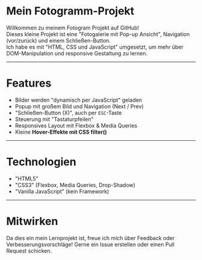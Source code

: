 # Mein Fotogramm-Projekt

Willkommen zu meinem Fotogram Projekt auf GitHub!  
Dieses kleine Projekt ist eine "Fotogalerie mit Pop-up Ansicht", Navigation (vor/zurück) und einem Schließen-Button.  
Ich habe es mit "HTML, CSS und JavaScript" umgesetzt, um mehr über DOM-Manipulation und responsive Gestaltung zu lernen.

---

# Features
- Bilder werden "dynamisch per JavaScript" geladen
- Popup mit großem Bild und Navigation (Next / Prev)
- "Schließen-Button (X)", auch per `ESC`-Taste
- Steuerung mit "Tastaturpfeilen"
- Responsives Layout mit Flexbox & Media Queries
- Kleine **Hover-Effekte mit CSS filter()**

---

# Technologien
- "HTML5"
- "CSS3" (Flexbox, Media Queries, Drop-Shadow)
- "Vanilla JavaScript" (kein Framework)

---

# Mitwirken

Da dies ein mein Lernprojekt ist, freue ich mich über Feedback oder Verbesserungsvorschläge!
Gerne ein Issue erstellen oder einen Pull Request schicken. 
